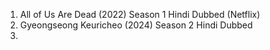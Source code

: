 1. All of Us Are Dead (2022) Season 1 Hindi Dubbed (Netflix)
2. Gyeongseong Keuricheo (2024) Season 2 Hindi Dubbed
3. 
